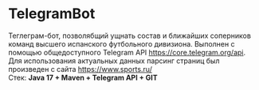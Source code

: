 # TelegramBot
Теглеграм-бот, позволябщий ущнать состав и ближайших соперников команд высшего испанского футбольного дивизиона. Выполнен с помощью общедоступного Telegram API https://core.telegram.org/api. Для использования актуальных данных парсинг страниц был произведен с сайта https://www.sports.ru/ <br>
Стек: <b> Java 17 + Maven + Telegram API + GIT </b>

